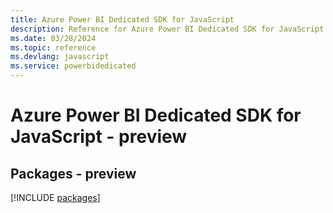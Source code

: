```yaml
---
title: Azure Power BI Dedicated SDK for JavaScript
description: Reference for Azure Power BI Dedicated SDK for JavaScript
ms.date: 03/28/2024
ms.topic: reference
ms.devlang: javascript
ms.service: powerbidedicated
---
```

# Azure Power BI Dedicated SDK for JavaScript - preview
## Packages - preview
[!INCLUDE [packages](power-bi-dedicated-index.md)]